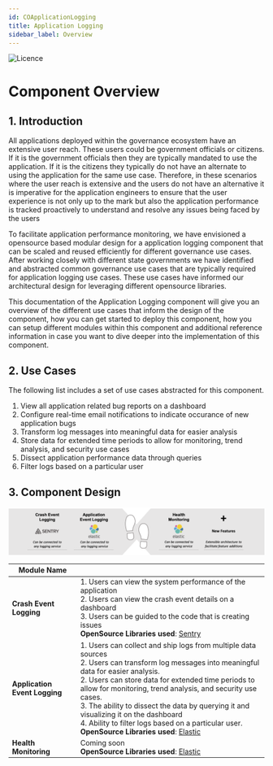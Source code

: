 ```yaml
---
id: COApplicationLogging
title: Application Logging
sidebar_label: Overview
---
```


![Licence](https://img.shields.io/badge/Licence-MIT-blue.svg)

# Component Overview

## 1. Introduction

All applications deployed within the governance ecosystem have an extensive user reach. These users could be government officials or citizens. If it is the government officials then they are typically mandated to use the application. If it is the citizens they typically do not have an alternate to using the application for the same use case. Therefore, in these scenarios where the user reach is extensive and the users do not have an alternative it is imperative for the application engineers to ensure that the user experience is not only up to the mark but also the application performance is tracked proactively to understand and resolve any issues being faced by the users

To facilitate application performance monitoring, we have envisioned a opensource based modular design for a application logging component that can be scaled and reused efficiently for different governance use cases. After working closely with different state governments we have identified and abstracted common governance use cases that are typically required for application logging use cases. These use cases have informed our architectural design for leveraging different opensource libraries.

This documentation of the Application Logging component will give you an overview of the different use cases that inform the design of the component, how you can get started to deploy this component, how you can setup different modules within this component and additional reference information in case you want to dive deeper into the implementation of this component.

## 2. Use Cases

The following list includes a set of use cases abstracted for this component.

1. View all application related bug reports on a dashboard
2. Configure real-time email notifications to indicate occurance of new application bugs 
3. Transform log messages into meaningful data for easier analysis
4. Store data for extended time periods to allow for monitoring, trend analysis, and security use cases
5. Dissect application performance data through queries
6. Filter logs based on a particular user

## 3. Component Design

![alt-text](../img/applogging.png)

| Module Name                       |                                                                                                                                                                                                                                                                                                                                                                                                                                                                                                                    |
|-----------------------------------|--------------------------------------------------------------------------------------------------------------------------------------------------------------------------------------------------------------------------------------------------------------------------------------------------------------------------------------------------------------------------------------------------------------------------------------------------------------------------------------------------------------------|
| **Crash Event Logging**            | 1. Users can view the system performance of the application <br/>2. Users can view the crash event details on a dashboard <br/>3. Users can be guided to the code that is creating issues <br/>**OpenSource Libraries used**: [Sentry](https://sentry.io)                                                                                                                                                                                                               |
| **Application Event Logging**          | 1. Users can collect and ship logs from multiple data sources <br/> 2. Users can transform log messages into meaningful data for easier analysis. <br/> 2. Users can store data for extended time periods to allow for monitoring, trend analysis, and security use cases.<br/> 3. The ability to dissect the data by querying it and visualizing it on the dashboard <br/> 4. Ability to filter logs based on a particular user. <br/>**OpenSource Libraries used**: [Elastic](https://github.com/elastic)   |                                                          |
| **Health Monitoring**             | Coming soon <br/>**OpenSource Libraries used**: [Elastic](https://github.com/elastic)   |
